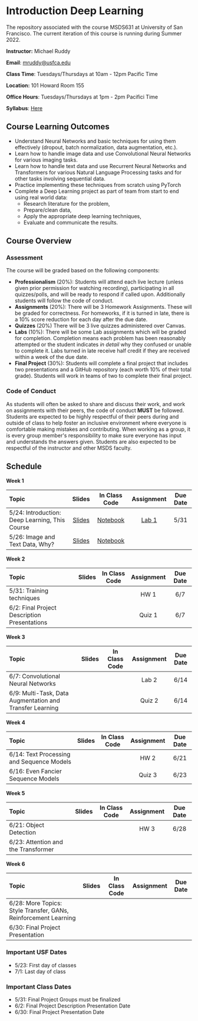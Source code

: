 # Introduction Deep Learning
The repository associated with the course MSDS631 at University of San Francisco. The current iteration of this course is running during Summer 2022.

**Instructor:** Michael Ruddy

**Email**: mruddy@usfca.edu

**Class Time**: Tuesdays/Thursdays at 10am - 12pm Pacific Time

**Location:** 101 Howard Room 155

**Office Hours**: Tuesdays/Thursdays at 1pm - 2pm Pacifici Time

**Syllabus**: [Here](https://github.com/mgruddy/Introduction_Deep_Learning/blob/main/MSDS631_DeepLearning_Syllabus.pdf)

## Course Learning Outcomes

- Understand Neural Networks and basic techniques for using them effectively (dropout, batch normalization, data augmentation, etc.).
- Learn how to handle image data and use Convolutional Neural Networks for various imaging tasks.
- Learn how to handle text data and use Recurrent Neural Networks and Transformers for various Natural Language Processing tasks and for other tasks involving sequential data.
- Practice implementing these techniques from scratch using PyTorch
- Complete a Deep Learning project as part of team from start to end using real world data:
  - Research literature for the problem,
  - Prepare/clean data,
  - Apply the appropriate deep learning techniques,
  - Evaluate and communicate the results.

## Course Overview

### Assessment

The course will be graded based on the following components:

- **Professionalism** (20%): Students will attend each live lecture (unless given prior permission for watching recording), participating in all quizzes/polls, and will be ready to respond if called upon. Additionally students will follow the code of conduct.
- **Assignments** (20%): There will be 3 Homework Assignments. These will be graded for correctness. For homeworks, if it is turned in late, there is a 10% score reduction for each day after the due date.
- **Quizzes** (20%) There will be 3 live quizzes administered over Canvas.
- **Labs** (10%): There will be some Lab assignments which will be graded for completion. Completion means each problem has been reasonably attempted or the student indicates *in detail* why they confused or unable to complete it. Labs turned in late receive half credit if they are received within a week of the due date.
- **Final Project** (30%): Students will complete a final project that includes two presentations and a GitHub repository (each worth 10% of their total grade). Students will work in teams of two to complete their final project.

### Code of Conduct

As students will often be asked to share and discuss their work, and work on assignments with their peers, the code of conduct **MUST** be followed. Students are expected to be highly respectful of their peers during and outside of class to help foster an inclusive environment where everyone is comfortable making mistakes and contributing. When working as a group, it is every group member's responsibility to make sure everyone has input and understands the answers given. Students are also expected to be respectful of the instructor and other MSDS faculty.

## Schedule

**Week 1**

| Topic | Slides | In Class Code | Assignment | Due Date |
 | :---  | :---:  | :---:  | :---:  | :---: |
 | 5/24: Introduction: Deep Learning, This Course | [Slides](https://github.com/mgruddy/Introduction_Deep_Learning/blob/main/Slides/Lecture1_Introduction.pdf) | [Notebook](https://github.com/mgruddy/Introduction_Deep_Learning/blob/main/Notebooks/Lecture1_Introduction.ipynb) | [Lab 1](https://github.com/mgruddy/Introduction_Deep_Learning/blob/main/Assignments/Lab1.pdf)| 5/31 |
 | 5/26: Image and Text Data, Why? | [Slides](https://github.com/mgruddy/Introduction_Deep_Learning/blob/main/Slides/Lecture2_Images_Text.pdf) | [Notebook](https://github.com/mgruddy/Introduction_Deep_Learning/blob/main/Notebooks/Lecture2_Images_Text.ipynb) |  |  |

**Week 2**

| Topic | Slides | In Class Code | Assignment | Due Date |
 | :---  | :---:  | :---:  | :---:  | :---: |
 | 5/31: Training techniques |  |  | HW 1 | 6/7 |
 | 6/2: Final Project Description Presentations |  |  | Quiz 1 | 6/7 |

**Week 3**

| Topic | Slides | In Class Code | Assignment | Due Date |
 | :---  | :---:  | :---:  | :---:  | :---: |
 | 6/7: Convolutional Neural Networks | | | Lab 2 | 6/14 |
 | 6/9: Multi-Task, Data Augmentation and Transfer Learning |  |  | Quiz 2 | 6/14 |

**Week 4**

| Topic | Slides | In Class Code | Assignment | Due Date |
 | :---  | :---:  | :---:  | :---:  | :---: |
 | 6/14: Text Processing and Sequence Models |  |  | HW 2 | 6/21 |
 | 6/16: Even Fancier Sequence Models | | | Quiz 3 | 6/23 |
 
**Week 5**

| Topic | Slides | In Class Code | Assignment | Due Date |
 | :---  | :---:  | :---:  | :---:  | :---: |
 | 6/21: Object Detection |  | | HW 3 | 6/28 |
 | 6/23: Attention and the Transformer | | | | |

**Week 6**

| Topic | Slides | In Class Code | Assignment | Due Date |
 | :---  | :---:  | :---:  | :---:  | :---: |
 | 6/28: More Topics: Style Transfer, GANs, Reinforcement Learning| | | | |
 | 6/30: Final Project Presentation| | | | |
 

 ### Important USF Dates
 
 - 5/23: First day of classes
 - 7/1: Last day of class
 
 ### Important Class Dates

 - 5/31: Final Project Groups must be finalized
 - 6/2: Final Project Description Presentation Date
 - 6/30: Final Project Presentation Date
